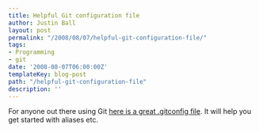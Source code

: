 ```yaml
---
title: Helpful Git configuration file
author: Justin Ball
layout: post
permalink: "/2008/08/07/helpful-git-configuration-file/"
tags:
- Programming
- git
date: '2008-08-07T06:00:00Z'
templateKey: blog-post
path: "/helpful-git-configuration-file"
description: ''
---
```


For anyone out there using Git [here is a great .gitconfig file][1]. It will help you get started with aliases etc.

 [1]: http://snakesgemscoffee.blogspot.com/2007/11/my-gitconfig.html

